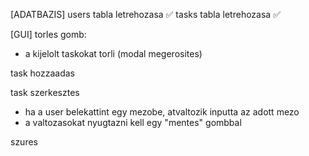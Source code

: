 [ADATBAZIS]
users tabla letrehozasa ✅
tasks tabla letrehozasa ✅

[GUI]
torles gomb:

- a kijelolt taskokat torli (modal megerosites)

task hozzaadas

task szerkesztes

- ha a user belekattint egy mezobe, atvaltozik inputta az adott mezo
- a valtozasokat nyugtazni kell egy "mentes" gombbal

szures
